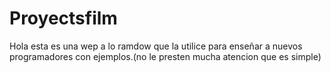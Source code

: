 # Proyectsfilm

Hola esta es una wep a lo ramdow que la utilice para enseñar a nuevos programadores con ejemplos.(no le presten mucha atencion que es simple)
